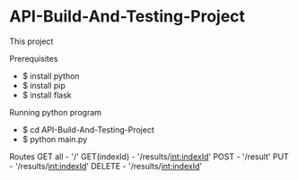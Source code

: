 # API-Build-And-Testing-Project

This project 

Prerequisites

  - $ install python
  - $ install pip
  - $ install flask
 
Running python program
 
  - $ cd API-Build-And-Testing-Project
  - $ python main.py

Routes 
  GET all        - '/' 
  GET(indexId)   - '/results/<int:indexId>'
  POST           - '/result'
  PUT            - '/results/<int:indexId>'
  DELETE         - '/results/<int:indexId>'


  
  
